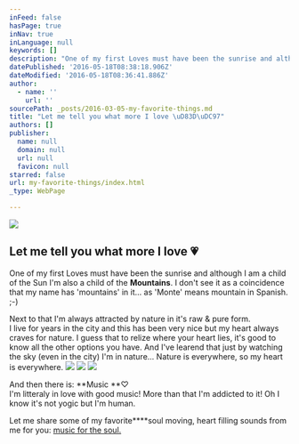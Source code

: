 ```yaml
---
inFeed: false
hasPage: true
inNav: true
inLanguage: null
keywords: []
description: "One of my first Loves must have been the sunrise and although I am a child of the Sun I'm also a child of the Mountains. I don't see it as a coincidence that my name has 'mountains' in it... as 'Monte' means mountain in Spanish. ;-) "
datePublished: '2016-05-18T08:38:18.906Z'
dateModified: '2016-05-18T08:36:41.886Z'
author:
  - name: ''
    url: ''
sourcePath: _posts/2016-03-05-my-favorite-things.md
title: "Let me tell you what more I love \uD83D\uDC97"
authors: []
publisher:
  name: null
  domain: null
  url: null
  favicon: null
starred: false
url: my-favorite-things/index.html
_type: WebPage

---
```

![](https://the-grid-user-content.s3-us-west-2.amazonaws.com/fc115842-b2c4-48f0-b015-9df20466f5fd.jpg)

## Let me tell you what more I love 💗

One of my first Loves must have been the sunrise and although I am a child of the Sun I'm also a child of the **Mountains**. I don't see it as a coincidence that my name has 'mountains' in it... as 'Monte' means mountain in Spanish. ;-)

Next to that I'm always attracted by nature in it's raw & pure form.   
I live for years in the city and this has been very nice but my heart always craves for nature. I guess that to relize where your heart lies, it's good to know all the other options you have. And I've learend that just by watching the sky (even in the city) I'm in nature... Nature is everywhere, so my heart is everywhere. ![](https://the-grid-user-content.s3-us-west-2.amazonaws.com/f863708f-ed91-45af-b186-e995fb253ceb.jpg)
![](https://s3-us-west-2.amazonaws.com/the-grid-img/p/4fffe7d4cdd770f3cf32e0ece1fd3f142314d44f.jpg)
![](https://the-grid-user-content.s3-us-west-2.amazonaws.com/91b55d28-0e21-4ad9-b3e3-b654dade7a5b.jpg)

And then there is: **Music **♡   
I'm litteraly in love with good music! More than that I'm addicted to it! Oh I know it's not yogic but I'm human.   

Let me share some of my favorite****soul moving, heart filling sounds from me for you: [music for the soul.][0]

[0]: https://open.spotify.com/user/wendymontellano/playlist/0krajvdfbqw2zPLPBjLPok